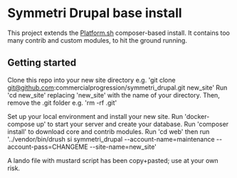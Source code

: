 # Symmetri Drupal base install

This project extends the [Platform.sh](http://platform.sh) composer-based install.
It contains too many contrib and custom modules, to hit the ground running.

## Getting started

Clone this repo into your new site directory
e.g. 'git clone git@github.com:commercialprogression/symmetri_drupal.git new_site'
Run 'cd new_site' replacing 'new_site' with the name of your directory.
Then, remove the .git folder e.g. 'rm -rf .git'

Set up your local environment and install your new site.
Run 'docker-compose up' to start your server and create your database.
Run 'composer install' to download core and contrib modules.
Run 'cd web' then run 
'../vendor/bin/drush si symmetri_drupal --account-name=maintenance --account-pass=CHANGEME --site-name=new_site'

A lando file with mustard script has been copy+pasted; use at your own risk.
